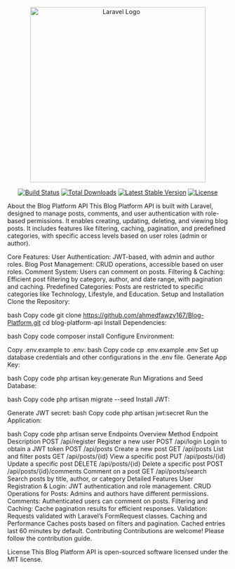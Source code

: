 <p align="center"><a href="https://laravel.com" target="_blank"><img src="https://raw.githubusercontent.com/laravel/art/master/logo-lockup/5%20SVG/2%20CMYK/1%20Full%20Color/laravel-logolockup-cmyk-red.svg" width="400" alt="Laravel Logo"></a></p> <p align="center"> <a href="https://github.com/laravel/framework/actions"><img src="https://github.com/laravel/framework/workflows/tests/badge.svg" alt="Build Status"></a> <a href="https://packagist.org/packages/laravel/framework"><img src="https://img.shields.io/packagist/dt/laravel/framework" alt="Total Downloads"></a> <a href="https://packagist.org/packages/laravel/framework"><img src="https://img.shields.io/packagist/v/laravel/framework" alt="Latest Stable Version"></a> <a href="https://packagist.org/packages/laravel/framework"><img src="https://img.shields.io/packagist/l/laravel/framework" alt="License"></a> </p>

About the Blog Platform API
This Blog Platform API is built with Laravel, designed to manage posts, comments, and user authentication with role-based permissions. It enables creating, updating, deleting, and viewing blog posts. It includes features like filtering, caching, pagination, and predefined categories, with specific access levels based on user roles (admin or author).

Core Features:
User Authentication: JWT-based, with admin and author roles.
Blog Post Management: CRUD operations, accessible based on user roles.
Comment System: Users can comment on posts.
Filtering & Caching: Efficient post filtering by category, author, and date range, with pagination and caching.
Predefined Categories: Posts are restricted to specific categories like Technology, Lifestyle, and Education.
Setup and Installation
Clone the Repository:

bash
Copy code
git clone https://github.com/ahmedfawzy167/Blog-Platform.git
cd blog-platform-api
Install Dependencies:

bash
Copy code
composer install
Configure Environment:

Copy .env.example to .env:
bash
Copy code
cp .env.example .env
Set up database credentials and other configurations in the .env file.
Generate App Key:

bash
Copy code
php artisan key:generate
Run Migrations and Seed Database:

bash
Copy code
php artisan migrate --seed
Install JWT:

Generate JWT secret:
bash
Copy code
php artisan jwt:secret
Run the Application:

bash
Copy code
php artisan serve
Endpoints Overview
Method	Endpoint	Description
POST	/api/register	Register a new user
POST	/api/login	Login to obtain a JWT token
POST	/api/posts	Create a new post
GET	/api/posts	List and filter posts
GET	/api/posts/{id}	View a specific post
PUT	/api/posts/{id}	Update a specific post
DELETE	/api/posts/{id}	Delete a specific post
POST	/api/posts/{id}/comments	Comment on a post
GET	/api/posts/search	Search posts by title, author, or category
Detailed Features
User Registration & Login: JWT authentication and role management.
CRUD Operations for Posts: Admins and authors have different permissions.
Comments: Authenticated users can comment on posts.
Filtering and Caching: Cache pagination results for efficient responses.
Validation: Requests validated with Laravel’s FormRequest classes.
Caching and Performance
Caches posts based on filters and pagination. Cached entries last 60 minutes by default.
Contributing
Contributions are welcome! Please follow the contribution guide.

License
This Blog Platform API is open-sourced software licensed under the MIT license.

